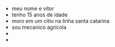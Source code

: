- meu nome e vitor
- tenho 15 anos de idade
- moro em um citio na linha santa catarina
- sou mecanico agrícola
- 
- 
